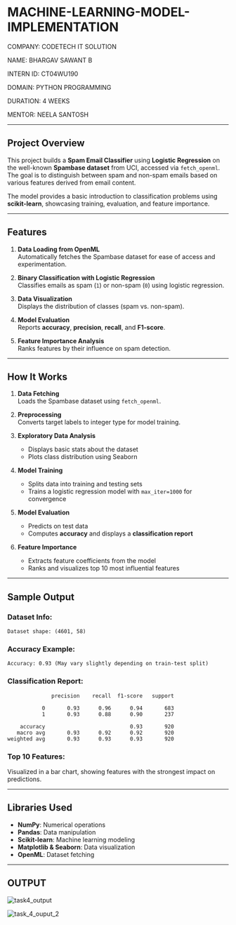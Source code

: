 # MACHINE-LEARNING-MODEL-IMPLEMENTATION

COMPANY: CODETECH IT SOLUTION

NAME: BHARGAV SAWANT B

INTERN ID: CT04WU190

DOMAIN: PYTHON PROGRAMMING

DURATION: 4 WEEKS

MENTOR: NEELA SANTOSH

---

##  Project Overview  
This project builds a **Spam Email Classifier** using **Logistic Regression** on the well-known **Spambase dataset** from UCI, accessed via `fetch_openml`. The goal is to distinguish between spam and non-spam emails based on various features derived from email content.

The model provides a basic introduction to classification problems using **scikit-learn**, showcasing training, evaluation, and feature importance.

---

##  Features

1. **Data Loading from OpenML**  
   Automatically fetches the Spambase dataset for ease of access and experimentation.

2. **Binary Classification with Logistic Regression**  
   Classifies emails as spam (`1`) or non-spam (`0`) using logistic regression.

3. **Data Visualization**  
   Displays the distribution of classes (spam vs. non-spam).

4. **Model Evaluation**  
   Reports **accuracy**, **precision**, **recall**, and **F1-score**.

5. **Feature Importance Analysis**  
   Ranks features by their influence on spam detection.

---

##  How It Works

1. **Data Fetching**  
   Loads the Spambase dataset using `fetch_openml`.

2. **Preprocessing**  
   Converts target labels to integer type for model training.

3. **Exploratory Data Analysis**  
   - Displays basic stats about the dataset  
   - Plots class distribution using Seaborn

4. **Model Training**  
   - Splits data into training and testing sets  
   - Trains a logistic regression model with `max_iter=1000` for convergence

5. **Model Evaluation**  
   - Predicts on test data  
   - Computes **accuracy** and displays a **classification report**

6. **Feature Importance**  
   - Extracts feature coefficients from the model  
   - Ranks and visualizes top 10 most influential features

---

##  Sample Output

### Dataset Info:
```
Dataset shape: (4601, 58)
```

### Accuracy Example:
```
Accuracy: 0.93 (May vary slightly depending on train-test split)
```

### Classification Report:
```
              precision    recall  f1-score   support

           0       0.93      0.96      0.94       683
           1       0.93      0.88      0.90       237

    accuracy                           0.93       920
   macro avg       0.93      0.92      0.92       920
weighted avg       0.93      0.93      0.93       920
```

### Top 10 Features:
Visualized in a bar chart, showing features with the strongest impact on predictions.

---

##  Libraries Used

- **NumPy**: Numerical operations  
- **Pandas**: Data manipulation  
- **Scikit-learn**: Machine learning modeling  
- **Matplotlib & Seaborn**: Data visualization  
- **OpenML**: Dataset fetching

---

## OUTPUT
![task4_output](https://github.com/user-attachments/assets/8278b662-f92d-4466-bfac-b0e71a1e1a70)

![task_4_ouput_2](https://github.com/user-attachments/assets/23e5a6c9-d028-48c4-994d-70dcd8e53f05)

